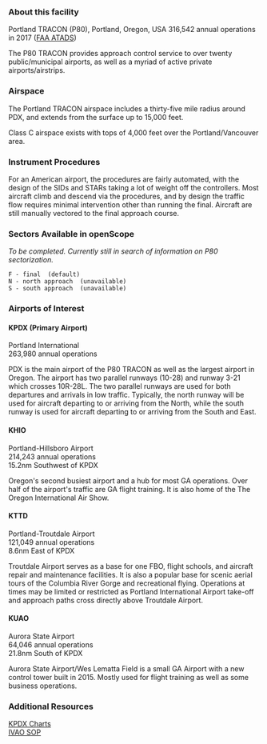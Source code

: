 ### About this facility
Portland TRACON (P80), Portland, Oregon, USA
316,542 annual operations in 2017 ([FAA ATADS](https://aspm.faa.gov/opsnet/sys/Tracon.asp))

The P80 TRACON provides approach control service to over twenty public/municipal airports, as well as a myriad of active private airports/airstrips.

### Airspace
The Portland TRACON airspace includes a thirty-five mile radius around PDX, and extends from the surface up to 15,000 feet.

Class C airspace exists with tops of 4,000 feet over the Portland/Vancouver area.

### Instrument Procedures
For an American airport, the procedures are fairly automated, with the design of the SIDs and STARs taking a lot of weight off the controllers. Most aircraft climb and descend via the procedures, and by design the traffic flow requires minimal intervention other than running the final. Aircraft are still manually vectored to the final approach course.

### Sectors Available in openScope
_To be completed. Currently still in search of information on P80 sectorization._
```
F - final  (default)
N - north approach  (unavailable)
S - south approach  (unavailable)
```

### Airports of Interest

#### KPDX (Primary Airport)
Portland International  
263,980 annual operations

PDX is the main airport of the P80 TRACON as well as the largest airport in Oregon. The airport has two parallel runways (10-28) and runway 3-21 which crosses 10R-28L. The two parallel runways are used for both departures and arrivals in low traffic. Typically, the north runway will be used for aircraft departing to or arriving from the North, while the south runway is used for aircraft departing to or arriving from the South and East.

#### KHIO
Portland-Hillsboro Airport  
214,243 annual operations  
15.2nm Southwest of KPDX

Oregon's second busiest airport and a hub for most GA operations. Over half of the airport's traffic are GA flight training. It is also home of the The Oregon International Air Show.

#### KTTD
Portland-Troutdale Airport  
121,049 annual operations  
8.6nm East of KPDX

Troutdale Airport serves as a base for one FBO, flight schools, and aircraft repair and maintenance facilities. It is also a popular base for scenic aerial tours of the Columbia River Gorge and recreational flying. Operations at times may be limited or restricted as Portland International Airport take-off and approach paths cross directly above Troutdale Airport.

#### KUAO
Aurora State Airport  
64,046 annual operations  
21.8nm South of KPDX

Aurora State Airport/Wes Lematta Field is a small GA Airport with a new control tower built in 2015. Mostly used for flight training as well as some business operations.

### Additional Resources
[KPDX Charts](https://skyvector.com/airport/PDX/Portland-International-Airport)  
[IVAO SOP](http://www.ivaous.org/fdr/SOPs/ZSE/PDXSOP.pdf)
